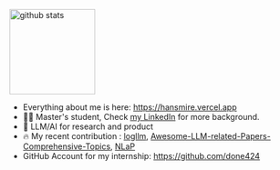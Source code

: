 

<p align="left"> 
  <img alt="github stats" height="150px" src="https://github-readme-stats.vercel.app/api?username=done424&theme=ambient_gradient&show_icons=ture" />
<!--   <img alt="github stats" height="150px" src="https://github-readme-stats.vercel.app/api?username=done424&theme=ambient_gradient&show_icons=ture" /> -->
<!--   <img alt="Top Langs" height="150px" src="https://github-readme-stats.vercel.app/api/top-langs/?username=shure-dev&layout=compact&show_icons=true&count_private=true&theme=ambient_gradient" /> -->
</p>

<!-- [![trophy](https://github-profile-trophy.vercel.app/?username=done424)](https://github.com/ryo-ma/github-profile-trophy) -->


<!--
**shure-dev/shure-dev** is a ✨ _special_ ✨ repository because its `README.md` (this file) appears on your GitHub profile.

Here are some ideas to get you started:
-->
- Everything about me is here: https://hansmire.vercel.app
- 👨‍🎓 Master's student, Check [my LinkedIn](https://www.linkedin.com/in/yusukemikami/) for more background.
- 🔭 LLM/AI for research and product
- 🔥 My recent contribution : [logllm](https://github.com/done424/done424), [Awesome-LLM-related-Papers-Comprehensive-Topics](https://github.com/shure-dev/Awesome-LLM-for-Robotics-Reasoning), [NLaP](https://github.com/shure-dev/NLaP)
- GitHub Account for my internship: https://github.com/done424
